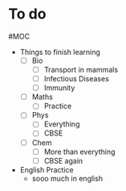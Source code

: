 # To do
#MOC 

- Things to finish learning
	- [ ] Bio
		- [ ] Transport in mammals
		- [ ] Infectious Diseases
		- [ ] Immunity
	- [ ] Maths
		- [ ] Practice
	- [ ] Phys
		- [ ] Everything 
		- [ ] CBSE
	- [ ] Chem
		- [ ] More than everything 
		- [ ] CBSE again
- English Practice
	- sooo much in english